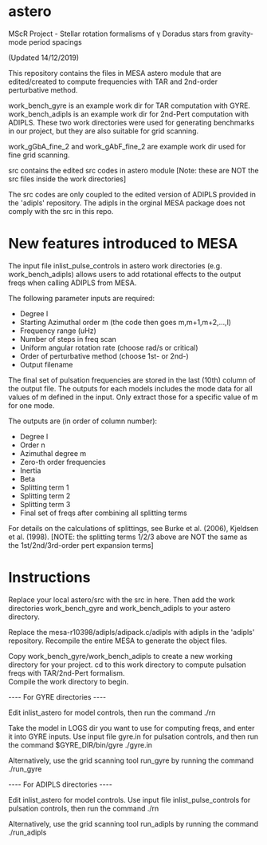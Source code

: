 # astero

MScR Project - Stellar rotation formalisms of γ Doradus stars from gravity-mode period spacings

(Updated 14/12/2019)

This repository contains the files in MESA astero module that are edited/created to compute 
frequencies with TAR and 2nd-order perturbative method. 

work_bench_gyre is an example work dir for TAR computation with GYRE.
work_bench_adipls is an example work dir for 2nd-Pert computation with ADIPLS.
These two work directories were used for generating benchmarks in our project, but they 
are also suitable for grid scanning. 

work_gGbA_fine_2 and work_gAbF_fine_2 are example work dir used for fine grid scanning.

src contains the edited src codes in astero module
[Note: these are NOT the src files inside the work directories]

The src codes are only coupled to the edited version of ADIPLS provided in the 'adipls' repository. 
The adipls in the orginal MESA package does not comply with the src in this repo. 


# New features introduced to MESA

The input file inlist_pulse_controls in astero work directories (e.g. work_bench_adipls) allows
users to add rotational effects to the output freqs when calling ADIPLS from MESA. 

The following parameter inputs are required:
- Degree l
- Starting Azimuthal order m (the code then goes m,m+1,m+2,...,l)
- Frequency range (uHz)
- Number of steps in freq scan 
- Uniform angular rotation rate (choose rad/s or critical)
- Order of perturbative method (choose 1st- or 2nd-)
- Output filename 

The final set of pulsation frequencies are stored in the last (10th) column of the output file. The outputs 
for each models includes the mode data for all values of m defined in the input. 
Only extract those for a specific value of m for one mode. 

The outputs are (in order of column number):
- Degree l
- Order n 
- Azimuthal degree m
- Zero-th order frequencies 
- Inertia 
- Beta 
- Splitting term 1 
- Splitting term 2
- Splitting term 3 
- Final set of freqs after combining all splitting terms 

For details on the calculations of splittings, see Burke et al. (2006), Kjeldsen et al. (1998). 
[NOTE: the splitting terms 1/2/3 above are NOT the same as the 1st/2nd/3rd-order pert expansion terms]


# Instructions

Replace your local astero/src with the src in here.
Then add the work directories work_bench_gyre and work_bench_adipls to your astero directory.

Replace the mesa-r10398/adipls/adipack.c/adipls with adipls in the 'adipls' repository. 
Recompile the entire MESA to generate the object files.

Copy work_bench_gyre/work_bench_adipls to create a new working directory for your project. 
cd to this work directory to compute pulsation freqs with TAR/2nd-Pert formalism.  
Compile the work directory to begin. 

---- For GYRE directories ----

Edit inlist_astero for model controls, then run the command ./rn

Take the model in LOGS dir you want to use for computing freqs, and enter it
into GYRE inputs. 
Use input file gyre.in for pulsation controls, 
and then run the command $GYRE_DIR/bin/gyre ./gyre.in 

Alternatively, use the grid scanning tool run_gyre 
by running the command ./run_gyre 

---- For ADIPLS directories ----

Edit inlist_astero for model controls.
Use input file inlist_pulse_controls for pulsation controls,
then run the command ./rn

Alternatively, use the grid scanning tool run_adipls 
by running the command ./run_adipls 







